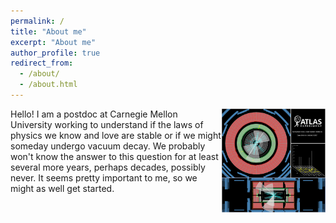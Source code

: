 ```yaml
---
permalink: /
title: "About me"
excerpt: "About me"
author_profile: true
redirect_from: 
  - /about/
  - /about.html
---
```



<img src='/images/272GeV.pdf' width="33%" align="right"> Hello! I am a postdoc at Carnegie Mellon University working to understand if the laws of physics we know and love are stable or if we might someday undergo vacuum decay.
We probably won't know the answer to this question for at least several more years, perhaps decades, possibly never. It seems pretty important to me, so we might as well get started. 

